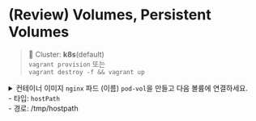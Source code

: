 # (Review) Volumes, Persistent Volumes

> 📘 Cluster: **k8s**(default)
<br> `vagrant provision` 또는
<br> `vagrant destroy -f && vagrant up`


<details>
<summary>
컨테이너 이미지 <code>nginx</code> 파드 (이름) <code>pod-vol</code>을 만들고 다음 볼륨에 연결하세요.
<br> - 타입: <code>hostPath</code>
<br> - 경로: /tmp/hostpath
</summary>
<pre><code>
```yaml
apiVersion: v1
kind: Pod
metadata:
  name: pod-vol
  namespace: default
spec:
  containers:
  - image: nginx
```
</code></pre>
</details>